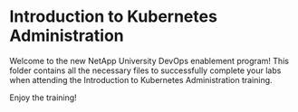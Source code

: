 # Introduction to Kubernetes Administration 
Welcome to the new NetApp University DevOps enablement program!
This folder contains all the necessary files to successfully complete your labs when attending the Introduction to Kubernetes Administration training.

Enjoy the training!
